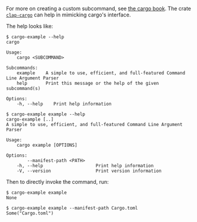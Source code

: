 For more on creating a custom subcommand, see [the cargo
book](https://doc.rust-lang.org/cargo/reference/external-tools.html#custom-subcommands).
The crate [`clap-cargo`](https://github.com/crate-ci/clap-cargo) can help in
mimicking cargo's interface.

The help looks like:
```console
$ cargo-example --help
cargo 

Usage:
    cargo <SUBCOMMAND>

Subcommands:
    example    A simple to use, efficient, and full-featured Command Line Argument Parser
    help       Print this message or the help of the given subcommand(s)

Options:
    -h, --help    Print help information

$ cargo-example example --help
cargo-example [..]
A simple to use, efficient, and full-featured Command Line Argument Parser

Usage:
    cargo example [OPTIONS]

Options:
        --manifest-path <PATH>    
    -h, --help                    Print help information
    -V, --version                 Print version information

```

Then to directly invoke the command, run:
```console
$ cargo-example example
None

$ cargo-example example --manifest-path Cargo.toml
Some("Cargo.toml")

```
